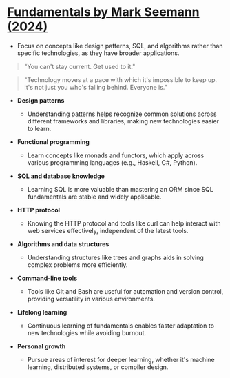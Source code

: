 # [Fundamentals by Mark Seemann (2024)](https://blog.ploeh.dk/2024/05/20/fundamentals/)

- Focus on concepts like design patterns, SQL, and algorithms rather than specific technologies, as they have broader applications.

> "You can't stay current. Get used to it."

> "Technology moves at a pace with which it's impossible to keep up. It's not just you who's falling behind. Everyone is."

- **Design patterns**

  - Understanding patterns helps recognize common solutions across different frameworks and libraries, making new technologies easier to learn.

- **Functional programming**

  - Learn concepts like monads and functors, which apply across various programming languages (e.g., Haskell, C#, Python).

- **SQL and database knowledge**

  - Learning SQL is more valuable than mastering an ORM since SQL fundamentals are stable and widely applicable.

- **HTTP protocol**

  - Knowing the HTTP protocol and tools like curl can help interact with web services effectively, independent of the latest tools.

- **Algorithms and data structures**

  - Understanding structures like trees and graphs aids in solving complex problems more efficiently.

- **Command-line tools**

  - Tools like Git and Bash are useful for automation and version control, providing versatility in various environments.

- **Lifelong learning**

  - Continuous learning of fundamentals enables faster adaptation to new technologies while avoiding burnout.

- **Personal growth**

  - Pursue areas of interest for deeper learning, whether it's machine learning, distributed systems, or compiler design.
